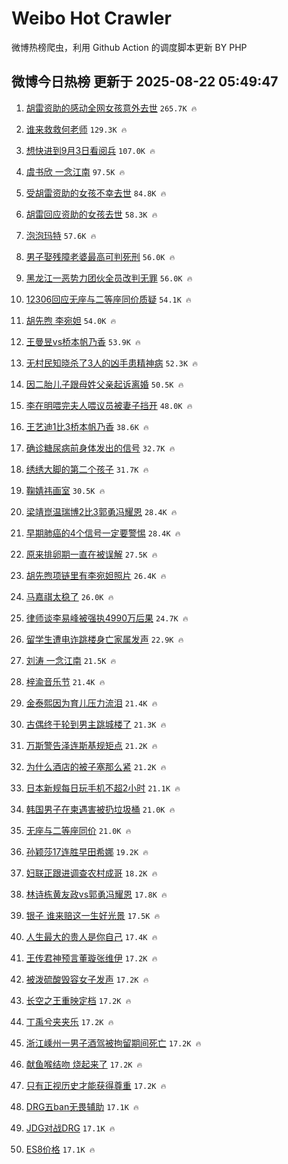 # Weibo Hot Crawler 



微博热榜爬虫，利用 Github Action 的调度脚本更新 BY PHP 


## 微博今日热榜 更新于 2025-08-22 05:49:47 
1. [胡雷资助的感动全网女孩意外去世](https://s.weibo.com/weibo?q=%23%E8%83%A1%E9%9B%B7%E8%B5%84%E5%8A%A9%E7%9A%84%E6%84%9F%E5%8A%A8%E5%85%A8%E7%BD%91%E5%A5%B3%E5%AD%A9%E6%84%8F%E5%A4%96%E5%8E%BB%E4%B8%96%23&t=31&band_rank=1&Refer=top) `265.7K 🔥` 

1. [谁来救救何老师](https://s.weibo.com/weibo?q=%23%E8%B0%81%E6%9D%A5%E6%95%91%E6%95%91%E4%BD%95%E8%80%81%E5%B8%88%23&t=31&band_rank=2&Refer=top) `129.3K 🔥` 

1. [想快进到9月3日看阅兵](https://s.weibo.com/weibo?q=%23%E6%83%B3%E5%BF%AB%E8%BF%9B%E5%88%B09%E6%9C%883%E6%97%A5%E7%9C%8B%E9%98%85%E5%85%B5%23&t=31&band_rank=3&Refer=top) `107.0K 🔥` 

1. [虞书欣 一念江南](https://s.weibo.com/weibo?q=%E8%99%9E%E4%B9%A6%E6%AC%A3%20%E4%B8%80%E5%BF%B5%E6%B1%9F%E5%8D%97&t=31&band_rank=4&Refer=top) `97.5K 🔥` 

1. [受胡雷资助的女孩不幸去世](https://s.weibo.com/weibo?q=%23%E5%8F%97%E8%83%A1%E9%9B%B7%E8%B5%84%E5%8A%A9%E7%9A%84%E5%A5%B3%E5%AD%A9%E4%B8%8D%E5%B9%B8%E5%8E%BB%E4%B8%96%23&t=31&band_rank=5&Refer=top) `84.8K 🔥` 

1. [胡雷回应资助的女孩去世](https://s.weibo.com/weibo?q=%23%E8%83%A1%E9%9B%B7%E5%9B%9E%E5%BA%94%E8%B5%84%E5%8A%A9%E7%9A%84%E5%A5%B3%E5%AD%A9%E5%8E%BB%E4%B8%96%23&t=31&band_rank=6&Refer=top) `58.3K 🔥` 

1. [泡泡玛特](https://s.weibo.com/weibo?q=%E6%B3%A1%E6%B3%A1%E7%8E%9B%E7%89%B9&t=31&band_rank=7&Refer=top) `57.6K 🔥` 

1. [男子娶残障老婆最高可判死刑](https://s.weibo.com/weibo?q=%23%E7%94%B7%E5%AD%90%E5%A8%B6%E6%AE%8B%E9%9A%9C%E8%80%81%E5%A9%86%E6%9C%80%E9%AB%98%E5%8F%AF%E5%88%A4%E6%AD%BB%E5%88%91%23&t=31&band_rank=8&Refer=top) `56.0K 🔥` 

1. [黑龙江一恶势力团伙全员改判无罪](https://s.weibo.com/weibo?q=%23%E9%BB%91%E9%BE%99%E6%B1%9F%E4%B8%80%E6%81%B6%E5%8A%BF%E5%8A%9B%E5%9B%A2%E4%BC%99%E5%85%A8%E5%91%98%E6%94%B9%E5%88%A4%E6%97%A0%E7%BD%AA%23&t=31&band_rank=9&Refer=top) `56.0K 🔥` 

1. [12306回应无座与二等座同价质疑](https://s.weibo.com/weibo?q=%2312306%E5%9B%9E%E5%BA%94%E6%97%A0%E5%BA%A7%E4%B8%8E%E4%BA%8C%E7%AD%89%E5%BA%A7%E5%90%8C%E4%BB%B7%E8%B4%A8%E7%96%91%23&t=31&band_rank=10&Refer=top) `54.1K 🔥` 

1. [胡先煦 李宛妲](https://s.weibo.com/weibo?q=%E8%83%A1%E5%85%88%E7%85%A6%20%E6%9D%8E%E5%AE%9B%E5%A6%B2&t=31&band_rank=11&Refer=top) `54.0K 🔥` 

1. [王曼昱vs桥本帆乃香](https://s.weibo.com/weibo?q=%23%E7%8E%8B%E6%9B%BC%E6%98%B1vs%E6%A1%A5%E6%9C%AC%E5%B8%86%E4%B9%83%E9%A6%99%23&t=31&band_rank=12&Refer=top) `53.9K 🔥` 

1. [无村民知晓杀了3人的凶手患精神病](https://s.weibo.com/weibo?q=%23%E6%97%A0%E6%9D%91%E6%B0%91%E7%9F%A5%E6%99%93%E6%9D%80%E4%BA%863%E4%BA%BA%E7%9A%84%E5%87%B6%E6%89%8B%E6%82%A3%E7%B2%BE%E7%A5%9E%E7%97%85%23&t=31&band_rank=13&Refer=top) `52.3K 🔥` 

1. [因二胎儿子跟母姓父亲起诉离婚](https://s.weibo.com/weibo?q=%23%E5%9B%A0%E4%BA%8C%E8%83%8E%E5%84%BF%E5%AD%90%E8%B7%9F%E6%AF%8D%E5%A7%93%E7%88%B6%E4%BA%B2%E8%B5%B7%E8%AF%89%E7%A6%BB%E5%A9%9A%23&t=31&band_rank=14&Refer=top) `50.5K 🔥` 

1. [李在明喂完夫人喂议员被妻子挡开](https://s.weibo.com/weibo?q=%23%E6%9D%8E%E5%9C%A8%E6%98%8E%E5%96%82%E5%AE%8C%E5%A4%AB%E4%BA%BA%E5%96%82%E8%AE%AE%E5%91%98%E8%A2%AB%E5%A6%BB%E5%AD%90%E6%8C%A1%E5%BC%80%23&t=31&band_rank=15&Refer=top) `48.0K 🔥` 

1. [王艺迪1比3桥本帆乃香](https://s.weibo.com/weibo?q=%23%E7%8E%8B%E8%89%BA%E8%BF%AA1%E6%AF%943%E6%A1%A5%E6%9C%AC%E5%B8%86%E4%B9%83%E9%A6%99%23&t=31&band_rank=16&Refer=top) `38.6K 🔥` 

1. [确诊糖尿病前身体发出的信号](https://s.weibo.com/weibo?q=%E7%A1%AE%E8%AF%8A%E7%B3%96%E5%B0%BF%E7%97%85%E5%89%8D%E8%BA%AB%E4%BD%93%E5%8F%91%E5%87%BA%E7%9A%84%E4%BF%A1%E5%8F%B7&t=31&band_rank=17&Refer=top) `32.7K 🔥` 

1. [绣绣大脚的第二个孩子](https://s.weibo.com/weibo?q=%23%E7%BB%A3%E7%BB%A3%E5%A4%A7%E8%84%9A%E7%9A%84%E7%AC%AC%E4%BA%8C%E4%B8%AA%E5%AD%A9%E5%AD%90%23&t=31&band_rank=18&Refer=top) `31.7K 🔥` 

1. [鞠婧祎画室](https://s.weibo.com/weibo?q=%23%E9%9E%A0%E5%A9%A7%E7%A5%8E%E7%94%BB%E5%AE%A4%23&t=31&band_rank=19&Refer=top) `30.5K 🔥` 

1. [梁靖崑温瑞博2比3郭勇冯耀恩](https://s.weibo.com/weibo?q=%23%E6%A2%81%E9%9D%96%E5%B4%91%E6%B8%A9%E7%91%9E%E5%8D%9A2%E6%AF%943%E9%83%AD%E5%8B%87%E5%86%AF%E8%80%80%E6%81%A9%23&t=31&band_rank=20&Refer=top) `28.4K 🔥` 

1. [早期肺癌的4个信号一定要警惕](https://s.weibo.com/weibo?q=%23%E6%97%A9%E6%9C%9F%E8%82%BA%E7%99%8C%E7%9A%844%E4%B8%AA%E4%BF%A1%E5%8F%B7%E4%B8%80%E5%AE%9A%E8%A6%81%E8%AD%A6%E6%83%95%23&t=31&band_rank=21&Refer=top) `28.4K 🔥` 

1. [原来排卵期一直在被误解](https://s.weibo.com/weibo?q=%E5%8E%9F%E6%9D%A5%E6%8E%92%E5%8D%B5%E6%9C%9F%E4%B8%80%E7%9B%B4%E5%9C%A8%E8%A2%AB%E8%AF%AF%E8%A7%A3&t=31&band_rank=22&Refer=top) `27.5K 🔥` 

1. [胡先煦项链里有李宛妲照片](https://s.weibo.com/weibo?q=%E8%83%A1%E5%85%88%E7%85%A6%E9%A1%B9%E9%93%BE%E9%87%8C%E6%9C%89%E6%9D%8E%E5%AE%9B%E5%A6%B2%E7%85%A7%E7%89%87&t=31&band_rank=23&Refer=top) `26.4K 🔥` 

1. [马嘉祺太稳了](https://s.weibo.com/weibo?q=%23%E9%A9%AC%E5%98%89%E7%A5%BA%E5%A4%AA%E7%A8%B3%E4%BA%86%23&t=31&band_rank=24&Refer=top) `26.0K 🔥` 

1. [律师谈李易峰被强执4990万后果](https://s.weibo.com/weibo?q=%23%E5%BE%8B%E5%B8%88%E8%B0%88%E6%9D%8E%E6%98%93%E5%B3%B0%E8%A2%AB%E5%BC%BA%E6%89%A74990%E4%B8%87%E5%90%8E%E6%9E%9C%23&t=31&band_rank=25&Refer=top) `24.7K 🔥` 

1. [留学生遭电诈跳楼身亡家属发声](https://s.weibo.com/weibo?q=%23%E7%95%99%E5%AD%A6%E7%94%9F%E9%81%AD%E7%94%B5%E8%AF%88%E8%B7%B3%E6%A5%BC%E8%BA%AB%E4%BA%A1%E5%AE%B6%E5%B1%9E%E5%8F%91%E5%A3%B0%23&t=31&band_rank=26&Refer=top) `22.9K 🔥` 

1. [刘涛 一念江南](https://s.weibo.com/weibo?q=%E5%88%98%E6%B6%9B%20%E4%B8%80%E5%BF%B5%E6%B1%9F%E5%8D%97&t=31&band_rank=27&Refer=top) `21.5K 🔥` 

1. [梓渝音乐节](https://s.weibo.com/weibo?q=%23%E6%A2%93%E6%B8%9D%E9%9F%B3%E4%B9%90%E8%8A%82%23&t=31&band_rank=28&Refer=top) `21.4K 🔥` 

1. [金泰熙因为育儿压力流泪](https://s.weibo.com/weibo?q=%23%E9%87%91%E6%B3%B0%E7%86%99%E5%9B%A0%E4%B8%BA%E8%82%B2%E5%84%BF%E5%8E%8B%E5%8A%9B%E6%B5%81%E6%B3%AA%23&t=31&band_rank=29&Refer=top) `21.4K 🔥` 

1. [古偶终于轮到男主跳城楼了](https://s.weibo.com/weibo?q=%E5%8F%A4%E5%81%B6%E7%BB%88%E4%BA%8E%E8%BD%AE%E5%88%B0%E7%94%B7%E4%B8%BB%E8%B7%B3%E5%9F%8E%E6%A5%BC%E4%BA%86&t=31&band_rank=30&Refer=top) `21.3K 🔥` 

1. [万斯警告泽连斯基规矩点](https://s.weibo.com/weibo?q=%23%E4%B8%87%E6%96%AF%E8%AD%A6%E5%91%8A%E6%B3%BD%E8%BF%9E%E6%96%AF%E5%9F%BA%E8%A7%84%E7%9F%A9%E7%82%B9%23&t=31&band_rank=31&Refer=top) `21.2K 🔥` 

1. [为什么酒店的被子塞那么紧](https://s.weibo.com/weibo?q=%E4%B8%BA%E4%BB%80%E4%B9%88%E9%85%92%E5%BA%97%E7%9A%84%E8%A2%AB%E5%AD%90%E5%A1%9E%E9%82%A3%E4%B9%88%E7%B4%A7&t=31&band_rank=32&Refer=top) `21.2K 🔥` 

1. [日本新规每日玩手机不超2小时](https://s.weibo.com/weibo?q=%E6%97%A5%E6%9C%AC%E6%96%B0%E8%A7%84%E6%AF%8F%E6%97%A5%E7%8E%A9%E6%89%8B%E6%9C%BA%E4%B8%8D%E8%B6%852%E5%B0%8F%E6%97%B6&t=31&band_rank=33&Refer=top) `21.1K 🔥` 

1. [韩国男子在柬遇害被扔垃圾桶](https://s.weibo.com/weibo?q=%E9%9F%A9%E5%9B%BD%E7%94%B7%E5%AD%90%E5%9C%A8%E6%9F%AC%E9%81%87%E5%AE%B3%E8%A2%AB%E6%89%94%E5%9E%83%E5%9C%BE%E6%A1%B6&t=31&band_rank=34&Refer=top) `21.0K 🔥` 

1. [无座与二等座同价](https://s.weibo.com/weibo?q=%23%E6%97%A0%E5%BA%A7%E4%B8%8E%E4%BA%8C%E7%AD%89%E5%BA%A7%E5%90%8C%E4%BB%B7%23&t=31&band_rank=35&Refer=top) `21.0K 🔥` 

1. [孙颖莎17连胜早田希娜](https://s.weibo.com/weibo?q=%23%E5%AD%99%E9%A2%96%E8%8E%8E17%E8%BF%9E%E8%83%9C%E6%97%A9%E7%94%B0%E5%B8%8C%E5%A8%9C%23&t=31&band_rank=36&Refer=top) `19.2K 🔥` 

1. [妇联正跟进调查农村成哥](https://s.weibo.com/weibo?q=%23%E5%A6%87%E8%81%94%E6%AD%A3%E8%B7%9F%E8%BF%9B%E8%B0%83%E6%9F%A5%E5%86%9C%E6%9D%91%E6%88%90%E5%93%A5%23&t=31&band_rank=37&Refer=top) `18.2K 🔥` 

1. [林诗栋黄友政vs郭勇冯耀恩](https://s.weibo.com/weibo?q=%23%E6%9E%97%E8%AF%97%E6%A0%8B%E9%BB%84%E5%8F%8B%E6%94%BFvs%E9%83%AD%E5%8B%87%E5%86%AF%E8%80%80%E6%81%A9%23&t=31&band_rank=38&Refer=top) `17.8K 🔥` 

1. [银子 谁来赔这一生好光景](https://s.weibo.com/weibo?q=%E9%93%B6%E5%AD%90%20%E8%B0%81%E6%9D%A5%E8%B5%94%E8%BF%99%E4%B8%80%E7%94%9F%E5%A5%BD%E5%85%89%E6%99%AF&t=31&band_rank=39&Refer=top) `17.5K 🔥` 

1. [人生最大的贵人是你自己](https://s.weibo.com/weibo?q=%23%E4%BA%BA%E7%94%9F%E6%9C%80%E5%A4%A7%E7%9A%84%E8%B4%B5%E4%BA%BA%E6%98%AF%E4%BD%A0%E8%87%AA%E5%B7%B1%23&t=31&band_rank=40&Refer=top) `17.4K 🔥` 

1. [王传君神预言董璇张维伊](https://s.weibo.com/weibo?q=%23%E7%8E%8B%E4%BC%A0%E5%90%9B%E7%A5%9E%E9%A2%84%E8%A8%80%E8%91%A3%E7%92%87%E5%BC%A0%E7%BB%B4%E4%BC%8A%23&t=31&band_rank=41&Refer=top) `17.2K 🔥` 

1. [被泼硫酸毁容女子发声](https://s.weibo.com/weibo?q=%23%E8%A2%AB%E6%B3%BC%E7%A1%AB%E9%85%B8%E6%AF%81%E5%AE%B9%E5%A5%B3%E5%AD%90%E5%8F%91%E5%A3%B0%23&t=31&band_rank=42&Refer=top) `17.2K 🔥` 

1. [长空之王重映定档](https://s.weibo.com/weibo?q=%23%E9%95%BF%E7%A9%BA%E4%B9%8B%E7%8E%8B%E9%87%8D%E6%98%A0%E5%AE%9A%E6%A1%A3%23&t=31&band_rank=43&Refer=top) `17.2K 🔥` 

1. [丁禹兮夹夹乐](https://s.weibo.com/weibo?q=%23%E4%B8%81%E7%A6%B9%E5%85%AE%E5%A4%B9%E5%A4%B9%E4%B9%90%23&t=31&band_rank=44&Refer=top) `17.2K 🔥` 

1. [浙江嵊州一男子酒驾被拘留期间死亡](https://s.weibo.com/weibo?q=%23%E6%B5%99%E6%B1%9F%E5%B5%8A%E5%B7%9E%E4%B8%80%E7%94%B7%E5%AD%90%E9%85%92%E9%A9%BE%E8%A2%AB%E6%8B%98%E7%95%99%E6%9C%9F%E9%97%B4%E6%AD%BB%E4%BA%A1%23&t=31&band_rank=45&Refer=top) `17.2K 🔥` 

1. [献鱼喉结吻 烧起来了](https://s.weibo.com/weibo?q=%E7%8C%AE%E9%B1%BC%E5%96%89%E7%BB%93%E5%90%BB%20%E7%83%A7%E8%B5%B7%E6%9D%A5%E4%BA%86&t=31&band_rank=46&Refer=top) `17.2K 🔥` 

1. [只有正视历史才能获得尊重](https://s.weibo.com/weibo?q=%23%E5%8F%AA%E6%9C%89%E6%AD%A3%E8%A7%86%E5%8E%86%E5%8F%B2%E6%89%8D%E8%83%BD%E8%8E%B7%E5%BE%97%E5%B0%8A%E9%87%8D%23&t=31&band_rank=47&Refer=top) `17.2K 🔥` 

1. [DRG五ban无畏辅助](https://s.weibo.com/weibo?q=%23DRG%E4%BA%94ban%E6%97%A0%E7%95%8F%E8%BE%85%E5%8A%A9%23&t=31&band_rank=48&Refer=top) `17.1K 🔥` 

1. [JDG对战DRG](https://s.weibo.com/weibo?q=%23JDG%E5%AF%B9%E6%88%98DRG%23&t=31&band_rank=49&Refer=top) `17.1K 🔥` 

1. [ES8价格](https://s.weibo.com/weibo?q=ES8%E4%BB%B7%E6%A0%BC&t=31&band_rank=50&Refer=top) `17.1K 🔥` 

